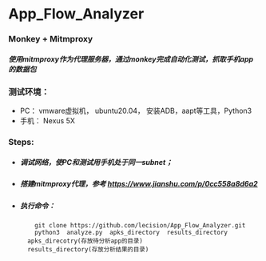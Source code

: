 # App_Flow_Analyzer

### Monkey + Mitmproxy
##### 使用mitmproxy作为代理服务器，通过monkey完成自动化测试，抓取手机app的数据包

### 测试环境：
- PC： vmware虚拟机， ubuntu20.04， 安装ADB，aapt等工具，Python3
- 手机： Nexus 5X

### Steps:
- ##### 调试网络，使PC和测试用手机处于同一subnet；
- ##### 搭建mitmproxy代理，参考 <https://www.jianshu.com/p/0cc558a8d6a2>

- ##### 执行命令：
          git clone https://github.com/lecision/App_Flow_Analyzer.git
          python3  analyze.py  apks_directory  results_directory
	  	apks_direcotry(存放待分析app的目录)
	  	results_directory(存放分析结果的目录)
